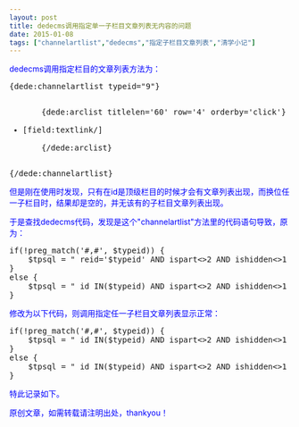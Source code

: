```yaml
---
layout: post
title: dedecms调用指定单一子栏目文章列表无内容的问题
date: 2015-01-08
tags: ["channelartlist","dedecms","指定子栏目文章列表","清学小记"]
---
```


<!-- build time:Sat Jun 23 2018 12:05:15 GMT+0800 (中国标准时间) -->

<span style="color:#00f">dedecms调用指定栏目的文章列表方法为：</span>

<pre>{dede:channelartlist typeid="9"}  
<ul>  
    {dede:arclist titlelen='60' row='4' orderby='click'}  
    <li>[field:textlink/]</li>  
    {/dede:arclist}  
</ul>  
{/dede:channelartlist}</pre>  
<span style="color:#00f">但是刚在使用时发现，只有在id是顶级栏目的时候才会有文章列表出现，而换位任一子栏目时，结果却是空的，并无该有的子栏目文章列表出现。</span>

<span style="color:#00f">于是查找dedecms代码，发现是这个"channelartlist"方法里的代码语句导致，原为：</span>

<pre>if(!preg_match('#,#', $typeid)) {  
    $tpsql = " reid='$typeid' AND ispart<>2 AND ishidden<>1 ";  
}  
else {  
    $tpsql = " id IN($typeid) AND ispart<>2 AND ishidden<>1 ";  
}</pre>  
<span style="color:#00f">修改为以下代码，则调用指定任一子栏目文章列表显示正常：</span>

<pre>if(!preg_match('#,#', $typeid)) {  
    $tpsql = " id IN($typeid) AND ispart<>2 AND ishidden<>1 ";  
}  
else {  
    $tpsql = " id IN($typeid) AND ispart<>2 AND ishidden<>1 ";  
}</pre>  
<span style="color:#00f">特此记录如下。</span>

<span style="color:#00f">原创文章，如需转载请注明出处，thankyou！</span>
<!-- rebuild by neat -->